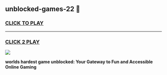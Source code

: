 
## unblocked-games-22 👋
<h3>
<a href="https://premium.freeplayer.one?title=unblocked-games-22&ref=14F">CLICK TO PLAY</a></h3>
<hr>

<h3>
<a href="https://premium.freeplayer.one?title=unblocked-games-22&ref=14F">CLICK 2 PLAY</a>
  
</h3>

<a href="https://premium.freeplayer.one?title=unblocked-games-22&ref=12F/"><img src="https://clearcache.store/games.png"></a>


**worlds hardest game unblocked: Your Gateway to Fun and Accessible Online Gaming**
